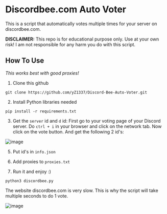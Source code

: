 # Discordbee.com Auto Voter

This is a script that automatically votes multiple times for your server on discordbee.com.

**DISCLAIMER:** This repo is for educational purpose only. Use at your own risk! I am not responsible for any harm you do with this script.

## How To Use

_This works best with good proxies!_

1. Clone this github
```
git clone https://github.com/yZ1337/Discord-Bee-Auto-Voter.git
```

2. Install Python libraries needed
```
pip install -r requirements.txt
```

3. Get the `server` id and `d` id:
First go to your voting page of your Discord server.
Do `ctrl + i` in your browser and click on the network tab.
Now click on the vote button.
And get the following 2 id's:

![image](https://github.com/yZ1337/Discord-Bee-Auto-Voter/assets/32521997/0c8a49ab-0d55-452b-a73e-61df19a4a791)

5. Put id's in `info.json`

6. Add proxies to `proxies.txt`

7. Run it and enjoy :)
```
python3 discordbee.py
```

The website discordbee.com is very slow. This is why the script will take multiple seconds to do 1 vote.

![image](https://github.com/yZ1337/Discord-Bee-Auto-Voter/assets/32521997/dd716250-4a5c-4882-98ea-c2a9710cb1d4)




